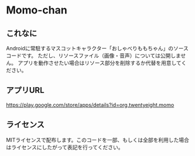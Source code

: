 Momo-chan
==================

## これなに

Androidに常駐するマスコットキャラクター「おしゃべりももちゃん」のソースコードです。
ただし、リソースファイル（画像・音声）については公開しません。
アプリを動作させたい場合はリソース部分を削除するか代替を用意してください。

## アプリURL 

https://play.google.com/store/apps/details?id=org.twentyeight.momo


## ライセンス

MITライセンスで配布します。このコードを一部、もしくは全部を利用した場合はライセンスにしたがって表記を行ってください。
